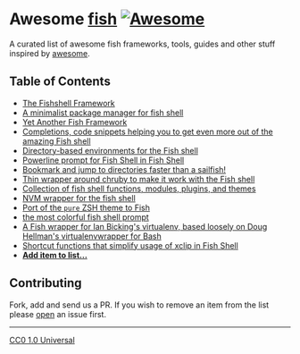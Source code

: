 # Awesome [**fish**][fish-shell] [![Awesome](https://cdn.rawgit.com/sindresorhus/awesome/d7305f38d29fed78fa85652e3a63e154dd8e8829/media/badge.svg)](https://github.com/sindresorhus/awesome)

A curated list of awesome fish frameworks, tools, guides and other stuff inspired by [awesome](https://github.com/sindresorhus/awesome).


## Table of Contents

* [The Fishshell Framework](https://github.com/oh-my-fish/oh-my-fish)
* [A minimalist package manager for fish shell](https://github.com/tuvistavie/fundle)
* [Yet Another Fish Framework](https://github.com/wa/wahoo)
* [Completions, code snippets helping you to get even more out of the amazing Fish shell](https://github.com/zmalltalker/fish-nuggets)
* [Directory-based environments for the Fish shell](https://github.com/idan/autoenvfish)
* [Powerline prompt for Fish Shell in Fish Shell](https://github.com/0rax/fishline)
* [Bookmark and jump to directories faster than a sailfish!](https://github.com/techwizrd/fishmarks)
* [Thin wrapper around chruby to make it work with the Fish shell](https://github.com/JeanMertz/chruby-fish)
* [Collection of fish shell functions, modules, plugins, and themes](https://github.com/justinmayer/tackle)
* [NVM wrapper for the fish shell](https://github.com/passcod/nvm-fish-wrapper)
* [Port of the `pure` ZSH theme to Fish](https://github.com/rafaelrinaldi/pure)
* [the most colorful fish shell prompt](https://github.com/er0/lolfish)
* [A Fish wrapper for Ian Bicking's virtualenv, based loosely on Doug Hellman's virtualenvwrapper for Bash](https://github.com/adambrenecki/virtualfish)
* [Shortcut functions that simplify usage of xclip in Fish Shell](https://github.com/szpak/fish-xclip-enhancer)
* [**Add item to list...**](https://github.com/bucaran/awesome-fish/fork)

## Contributing

Fork, add and send us a PR. If you wish to remove an item from the list please [open][issues] an issue first.

<hr>

<span>[CC0 1.0 Universal](LICENSE) </span>

[fish-shell]: https://fishshell.com
[issues]: https://github.com/bucaran/awesome-fish/issues
